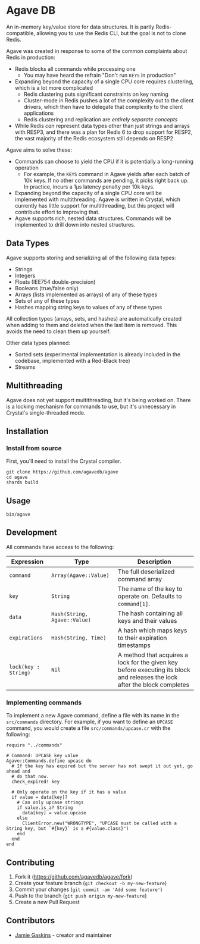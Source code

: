 # Agave DB

An in-memory key/value store for data structures. It is partly Redis-compatible, allowing you to use the Redis CLI, but the goal is not to clone Redis.

Agave was created in response to some of the common complaints about Redis in production:

- Redis blocks all commands while processing one
  - You may have heard the refrain "Don't run `KEYS` in production"
- Expanding beyond the capacity of a single CPU core requires clustering, which is a lot more complicated
  - Redis clustering puts significant constraints on key naming
  - Cluster-mode in Redis pushes a lot of the complexity out to the client drivers, which then have to delegate that complexity to the client applications
  - Redis clustering and replication are _entirely separate concepts_
- While Redis _can_ represent data types other than just strings and arrays with RESP3, and there was a plan for Redis 6 to drop support for RESP2, the vast majority of the Redis ecosystem still depends on RESP2

Agave aims to solve these:

- Commands can choose to yield the CPU if it is potentially a long-running operation
  - For example, the `KEYS` command in Agave yields after each batch of 10k keys. If no other commands are pending, it picks right back up. In practice, incurs a 1µs latency penalty per 10k keys.
- Expanding beyond the capacity of a single CPU core will be implemented with multithreading. Agave is written in Crystal, which currently has little support for multithreading, but this project will contribute effort to improving that.
- Agave supports rich, nested data structures. Commands will be implemented to drill down into nested structures.

## Data Types

Agave supports storing and serializing all of the following data types:

- Strings
- Integers
- Floats (IEE754 double-precision)
- Booleans (true/false only)
- Arrays (lists implemented as arrays) of any of these types
- Sets of any of these types
- Hashes mapping string keys to values of any of these types

All collection types (arrays, sets, and hashes) are automatically created when adding to them and deleted when the last item is removed. This avoids the need to clean them up yourself.

Other data types planned:

- Sorted sets (experimental implementation is already included in the codebase, implemented with a Red-Black tree)
- Streams

## Multithreading

Agave does not yet support multithreading, but it's being worked on. There is a locking mechanism for commands to use, but it's unnecessary in Crystal's single-threaded mode.

## Installation

### Install from source

First, you'll need to install the Crystal compiler.

```shell
git clone https://github.com/agavedb/agave
cd agave
shards build
```

## Usage

```shell
bin/agave
```

## Development

All commands have access to the following:

| Expression | Type | Description |
|-|-|-|
| `command` | `Array(Agave::Value)` | The full deserialized command array |
| `key` | `String` | The name of the key to operate on. Defaults to `command[1]`. |
| `data` | `Hash(String, Agave::Value)` | The hash containing all keys and their values |
| `expirations` | `Hash(String, Time)` | A hash which maps keys to their expiration timestamps |
| `lock(key : String)` | `Nil` | A method that acquires a lock for the given key before executing its block and releases the lock after the block completes |

### Implementing commands

To implement a new Agave command, define a file with its name in the `src/commands` directory.  For example, if you want to define an `UPCASE` command, you would create a file `src/commands/upcase.cr` with the following:

```crystal
require "../commands"

# Command: UPCASE key value
Agave::Commands.define upcase do
  # If the key has expired but the server has not swept it out yet, go ahead and
  # do that now.
  check_expired! key

  # Only operate on the key if it has a value
  if value = data[key]?
    # Can only upcase strings
    if value.is_a? String
      data[key] = value.upcase
    else
      ClientError.new("WRONGTYPE", "UPCASE must be called with a String key, but `#{key}` is a #{value.class}")
    end
  end
end
```

## Contributing

1. Fork it (<https://github.com/agavedb/agave/fork>)
2. Create your feature branch (`git checkout -b my-new-feature`)
3. Commit your changes (`git commit -am 'Add some feature'`)
4. Push to the branch (`git push origin my-new-feature`)
5. Create a new Pull Request

## Contributors

- [Jamie Gaskins](https://github.com/jgaskins) - creator and maintainer
